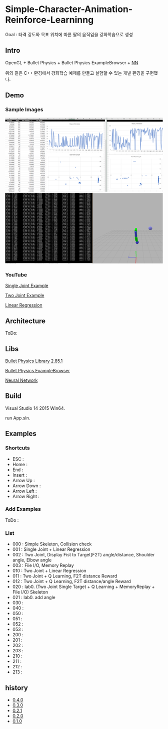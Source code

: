 # Simple-Character-Animation-Reinforce-Learninng

Goal : 타격 강도와 목표 위치에 따른 팔의 움직임을 강화학습으로 생성


## Intro

OpenGL + Bullet Physics + Bullet Physics ExampleBrowser + [NN](https://github.com/jmhong-simulation/2016FallCSE2022/tree/master/Week15%20-%20RL/NeuralNetwork)

위와 같은 C++ 환경에서 강화학습 예제를 만들고 실험할 수 있는 개발 환경을 구현했다.


## Demo

### Sample Images

![img1](/_imgs/1.PNG)
![img2](/_imgs/2.PNG)


### YouTube

[Single Joint Example](https://youtu.be/-Ku9dZcwSQc)

[Two Joint Example](https://youtu.be/97vfoNJHUys)

[Linear Regression](https://youtu.be/8Jc_rD9IS-g)


## Architecture

ToDo:


## Libs

[Bullet Physics Library 2.85.1](https://github.com/bulletphysics/bullet3/tree/2.85.1)

[Bullet Physics ExampleBrowser](https://github.com/bulletphysics/bullet3/tree/2.85.1/examples/ExampleBrowser)

[Neural Network](https://github.com/jmhong-simulation/2016FallCSE2022/tree/master/Week15%20-%20RL/NeuralNetwork)


## Build

Visual Studio 14 2015 Win64.

run App.sln.


## Examples


### Shortcuts

- ESC : 
- Home :
- End : 
- Insert : 
- Arrow Up : 
- Arrow Down : 
- Arrow Left : 
- Arrow Right :


### Add Examples

ToDo :


### List

- 000 : Simple Skeleton, Collision check
- 001 : Single Joint + Linear Regression
- 002 : Two Joint, Display Fist to Target(F2T) angle/distance, Shoulder angle, Elbow angle
- 003 : Fiie I/O, Memory Replay
- 010 : Two Joint + Linear Regression
- 011 : Two Joint + Q Learning, F2T distance Reward
- 012 : Two Joint + Q Learning, F2T distance/angle Reward
- 020 : lab0. (Two Joint Single Target + Q Learning + MemoryReplay + File I/O) Skeleton
- 021 : lab0. add angle
- 030 : 
- 040 :
- 050 : 
- 051 : 
- 052 : 
- 053 : 
- 200 : 
- 201 : 
- 202 : 
- 203 : 
- 210 : 
- 211 : 
- 212 : 
- 213 : 


## history

- [0.4.0](https://github.com/hyunjun529/Simple-Character-Animation-Reinforce-Learninng/releases/tag/0.4.0)
- [0.3.0](https://github.com/hyunjun529/Simple-Character-Animation-Reinforce-Learninng/releases/tag/0.3.0)
- [0.2.1](https://github.com/hyunjun529/Simple-Character-Animation-Reinforce-Learninng/releases/tag/0.2.1)
- [0.2.0](https://github.com/hyunjun529/Simple-Character-Animation-Reinforce-Learninng/releases/tag/0.2.0)
- [0.1.0](https://github.com/hyunjun529/Simple-Character-Animation-Reinforce-Learninng/releases/tag/0.1.0)
